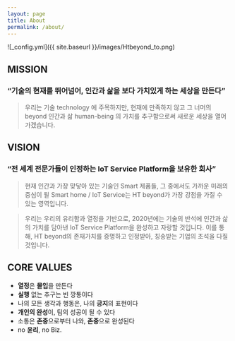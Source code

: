 ```yaml
---
layout: page
title: About
permalink: /about/
---
```



![_config.yml]({{ site.baseurl }}/images/Htbeyond_to.png)

## MISSION

### “기술의 현재를 뛰어넘어, 인간과 삶을 보다 가치있게 하는 세상을 만든다”

> 우리는 기술 technology 에 주목하지만,
> 현재에 만족하지 않고 그 너머의 beyond
> 인간과 삶 human-being 의 가치를 추구함으로써
> 새로운 세상을 열어 가겠습니다.


## VISION

### “전 세계 전문가들이 인정하는 IoT Service Platform을 보유한 회사”

> 현재 인간과 가장 맞닿아 있는 기술인 Smart 제품들, 그 중에서도
> 가까운 미래의 중심이 될 Smart home / IoT Service는
> HT beyond가 가장 강점을 가질 수 있는 영역입니다.

> 우리는 우리의 유리함과 열정을 기반으로,
> 2020년에는 기술의 반석에 인간과 삶의 가치를 담아낸
> IoT Service Platform을 완성하고 자랑할 것입니다. 이를 통해,
> HT beyond의 존재가치를 증명하고 인정받아, 칭송받는 기업의 초석을 다질 것입니다.


## CORE VALUES

* **열정**은 **몰입**을 만든다
* **실행** 없는 추구는 빈 깡통이다
* 나의 모든 생각과 행동은, 나의 **긍지**의 표현이다
* **개인의 완성**이, 팀의 성공이 될 수 있다
* 소통은 **존중**으로부터 나와, **존중**으로 완성된다
* no **윤리**, no Biz.
